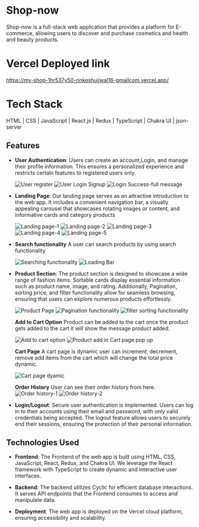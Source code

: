 # Shop-now

Shop-now is a full-stack web application that provides a platform for E-commerce, allowing users to discover and purchase cosmetics and health and beauty products.

# Vercel Deployed link
https://my-shop-1hr537y50-rinkeshujjwal16-gmailcom.vercel.app/

# Tech Stack
HTML | CSS | JavaScript |  React.js | Redux | TypeScript | Chakra UI | json-server

## Features


- **User Authentication**: Users can create an account,Login, and manage their profile information. This ensures a personalized experience and restricts certain features to registered users only.

  ![User register](https://github.com/Rinkesh375/My-shop/assets/107518782/e6d20dc9-4d2e-48df-8cf7-c1ebc42fcb0f)
  ![User Login Signup](https://github.com/Rinkesh375/My-shop/assets/107518782/9545802c-69c9-41ea-9483-1454bfda9cd3)
  ![Login Success-full message](https://github.com/Rinkesh375/My-shop/assets/107518782/bd0f4302-c592-4a76-8d9e-03fa81b1335b)




- **Landing Page**: Our landing page serves as an attractive introduction to the web app. It includes a convenient navigation bar, a visually appealing carousel that showcases rotating images or content, and informative cards and category products

  ![Landing page-1](https://github.com/Rinkesh375/My-shop/assets/107518782/1bee93e7-44ef-4871-86fb-50caf08d7492)
  ![Landing page-2](https://github.com/Rinkesh375/My-shop/assets/107518782/895852c4-f18e-436a-84b8-425dc00ddaf2)
  ![Landing page-3](https://github.com/Rinkesh375/My-shop/assets/107518782/539cdea6-4508-4c1d-a9ef-875faea59371)
  ![Landing page-4](https://github.com/Rinkesh375/My-shop/assets/107518782/8bd6af1d-14a0-45b2-9f2e-e6a449c22643)
  ![Landing page-5](https://github.com/Rinkesh375/My-shop/assets/107518782/c5fc0313-b511-4be6-8f49-f3aef44ebc17)

- **Search functionality** A user can search products by using search functionality 

  ![Searching functionality](https://github.com/Rinkesh375/My-shop/assets/107518782/4b72e541-52aa-445d-a906-6d998013b117)
  ![Loading Bar](https://github.com/Rinkesh375/My-shop/assets/107518782/6cbb9d52-017a-4821-bb29-114467fc7a03)


- **Product Section**: The product section is designed to showcase a wide range of fashion items. Sortable cards display essential information such as product name, image, and rating. Additionally, Pagination, sorting price, and filter functionality allow for seamless browsing, ensuring that users can explore numerous products effortlessly.

  ![Product Page](https://github.com/Rinkesh375/My-shop/assets/107518782/78d689d4-8797-44b1-ba75-8cae7cd7c4e2)
  ![Pagination functionality](https://github.com/Rinkesh375/My-shop/assets/107518782/6881f9dc-4f31-4cf2-bc2b-afe26ed5c18c)
  ![filter sorting functionality](https://github.com/Rinkesh375/My-shop/assets/107518782/008f1882-f841-4a72-9d88-9dfe273e9ba5)




  **Add to Cart Option** Product can be added to the cart once the product gets added to the cart it will show the message product added.

  ![Add to cart option ](https://github.com/Rinkesh375/My-shop/assets/107518782/6d7aa222-681b-4f83-a0bd-f2db7b539459)
  ![Product add in Cart page pop up](https://github.com/Rinkesh375/My-shop/assets/107518782/b277ac3f-0af1-4c11-8a2a-f434260cf7fa)


  **Cart Page** A cart page is dynamic user can increment, decrement, remove add items from the cart which will change the total price dynamic.

  ![Cart page dyamic](https://github.com/Rinkesh375/My-shop/assets/107518782/5ceb6858-18e4-4b6c-b73a-d1b46cb28416)

  **Order History** User can see their order history from here.
  ![Order history-1](https://github.com/Rinkesh375/My-shop/assets/107518782/e451d034-8d81-47f4-9ca3-6dec666a3d8a)
  ![Order history-2](https://github.com/Rinkesh375/My-shop/assets/107518782/227c1900-1f50-457b-ab4b-6c2a08fbbe9d)


- **Login/Logout**: Secure user authentication is implemented. Users can log in to their accounts using their email and password, with only valid credentials being accepted. The logout feature allows users to securely end their sessions, ensuring the protection of their personal information.


## Technologies Used

- **Frontend**: The Frontend of the web app is built using HTML, CSS, JavaScript, React, Redux, and Chakra UI. We leverage the React framework with TypeScript to create dynamic and interactive user interfaces.

- **Backend**: The backend utilizes Cyclic for efficient database interactions. It serves API endpoints that the Frontend consumes to access and manipulate data.

- **Deployment**: The web app is deployed on the Vercel cloud platform, ensuring accessibility and scalability.